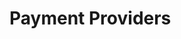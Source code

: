 # Payment Providers

<script>
export default {
  created() {
    this.$router.push('2checkout/')
  }
}
</script>